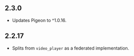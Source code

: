 ## 2.3.0

* Updates Pigeon to ^1.0.16.

## 2.2.17

* Splits from `video_player` as a federated implementation.
